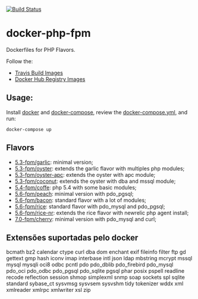 [![Build Status](https://travis-ci.org/mandic-cloud/docker-php-fpm.svg?branch=master)](https://travis-ci.org/mandic-cloud/docker-php-fpm)

# docker-php-fpm

Dockerfiles for PHP Flavors.


Follow the:

- [Travis Build Images](https://travis-ci.org/mandic-cloud/docker-php-fpm)
- [Docker Hub Registry Images](https://hub.docker.com/r/mandic/php/)


## Usage:

Install [docker](https://docs.docker.com/engine/installation/) and [docker-compose](https://docs.docker.com/compose/install/), review the [docker-compose.yml](./docker-compose.yml), and run:

```
docker-compose up
```

## Flavors

- [5.3-fpm/garlic](5.3-fpm/garlic): minimal version;
- [5.3-fpm/oyster](5.3-fpm/oyster): extends the garlic flavor with multiples php modules;
- [5.3-fpm/oyster-apc](5.3-fpm/oyster-apc): extends the oyster with apc module;
- [5.3-fpm/coconut](5.3-fpm/coconut): extends the oyster with dba and mssql module;
- [5.4-fpm/coffe](5.4-fpm/coffe): php 5.4 with some basic modules;
- [5.6-fpm/peach](5.6-fpm/peach): minimal version with pdo_pgsql;
- [5.6-fpm/bacon](5.6-fpm/bacon): standard flavor with a lot of modules;
- [5.6-fpm/rice](5.6-fpm/rice): standard flavor with pdo_mysql and pdo_pgsql;
- [5.6-fpm/rice-nr](5.6-fpm/rice-nr): extends the rice flavor with newrelic php agent install;
- [7.0-fpm/cherry](7.0-fpm/cherry): minimal version with pdo_mysql and curl;

## Extensões suportadas pelo docker

bcmath bz2 calendar ctype curl dba dom enchant exif fileinfo filter ftp gd gettext gmp hash iconv imap interbase intl json ldap mbstring mcrypt mssql mysql mysqli oci8 odbc pcntl pdo pdo_dblib pdo_firebird pdo_mysql pdo_oci pdo_odbc pdo_pgsql pdo_sqlite pgsql phar posix pspell readline recode reflection session shmop simplexml snmp soap sockets spl sqlite standard sybase_ct sysvmsg sysvsem sysvshm tidy tokenizer wddx xml xmlreader xmlrpc xmlwriter xsl zip